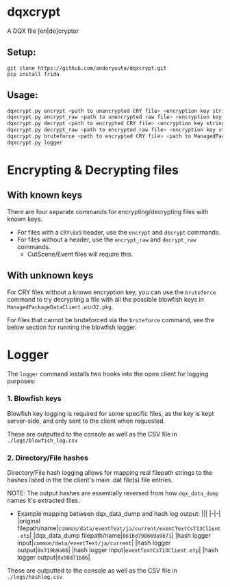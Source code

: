# dqxcrypt
A DQX file [en|de]cryptor

## Setup:

```
git clone https://github.com/andoryuuta/dqxcrypt.git
pip install frida
```

## Usage:
```sh
dqxcrypt.py encrypt <path to unencrypted CRY file> <encryption key string>
dqxcrypt.py encrypt_raw <path to unencrypted raw file> <encryption key string> 
dqxcrypt.py decrypt <path to encrypted CRY file> <encryption key string>
dqxcrypt.py decrypt_raw <path to encrypted raw file> <encryption key string>
dqxcrypt.py bruteforce <path to encrypted CRY file> <path to ManagedPackageDataClient.win32.pkg> 
dqxcrypt.py logger
```

# Encrypting & Decrypting files
## With known keys
There are four separate commands for encrypting/decrypting files with known keys.

* For files with a `CRY\0x9` header, use the `encrypt` and `decrypt` commands.
* For files without a header, use the `encrypt_raw` and `decrypt_raw` commands.
   * CutScene/Event files will require this.

## With unknown keys
For CRY files without a known encryption key, you can use the `bruteforce` command to try decrypting a file with all the possible blowfish keys in `ManagedPackageDataClient.win32.pkg`.

For files that cannot be bruteforced via the `bruteforce` command, see the below section for running the blowfish logger.

# Logger
The `logger` command installs two hooks into the open client for logging purposes:
### 1. Blowfish keys
Blowfish key logging is required for some specific files, as the key is kept server-side, and only sent to the client when requested.

These are outputted to the console as well as the CSV file in `./logs/blowfish_log.csv`

### 2. Directory/File hashes
Directory/File hash logging allows for mapping real filepath strings to the hashes listed in the the client's main .dat file(s) file entries.

NOTE: The output hashes are essentially reversed from how `dqx_data_dump` names it's extracted files.
* Example mapping between dqx_data_dump and hash log output:
    |||
    |-|-|
    |original filepath/name|`common/data/eventText/ja/current/eventTextCsT13Client.etp`|
    |dqx_data_dump filepath/name|`861bd798669a9b71`|
    |hash logger input|`common/data/eventText/ja/current`|
    |hash logger output|`0x719b9a66`|
    |hash logger input|`eventTextCsT13Client.etp`|
    |hash logger output|`0x98d71b86`|

These are outputted to the console as well as the CSV file in `./logs/hashlog.csv`